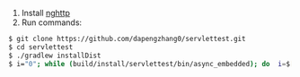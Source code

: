 1. Install [nghttp](https://github.com/http2/http2-spec/wiki/Tools)
2. Run commands:
```bash
$ git clone https://github.com/dapengzhang0/servlettest.git
$ cd servlettest
$ ./gradlew installDist
$ i="0"; while (build/install/servlettest/bin/async_embedded); do  i=$[$i+1]; done; echo "failed after running ${i} times"
```
